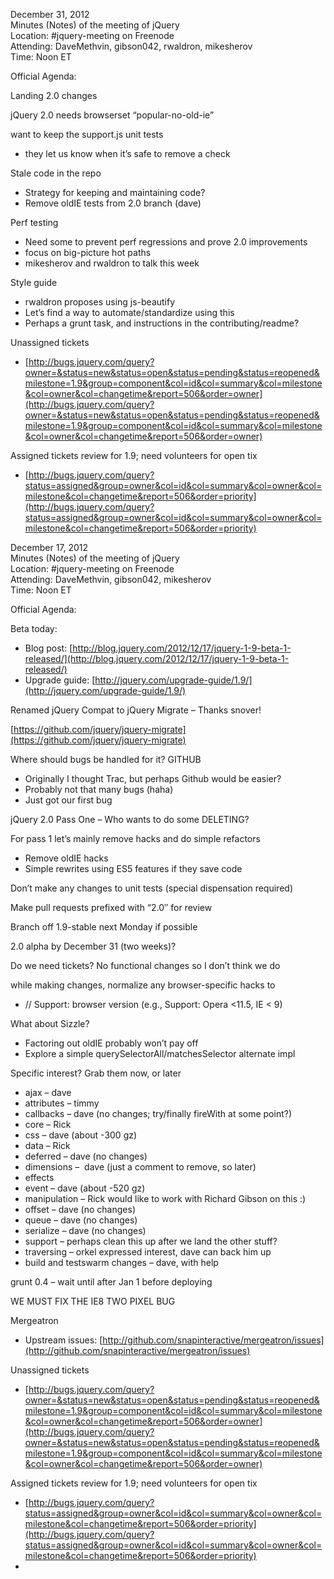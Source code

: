 December 31, 2012  
 Minutes (Notes) of the meeting of jQuery  
 Location: \#jquery-meeting on Freenode  
 Attending: DaveMethvin, gibson042, rwaldron, mikesherov  
 Time: Noon ET

Official Agenda:  

Landing 2.0 changes

jQuery 2.0 needs browserset “popular-no-old-ie”

want to keep the support.js unit tests

-   they let us know when it’s safe to remove a check

Stale code in the repo

-   Strategy for keeping and maintaining code?
-   Remove oldIE tests from 2.0 branch (dave)

Perf testing

-   Need some to prevent perf regressions and prove 2.0 improvements
-   focus on big-picture hot paths
-   mikesherov and rwaldron to talk this week

Style guide

-   rwaldron proposes using js-beautify
-   Let’s find a way to automate/standardize using this
-   Perhaps a grunt task, and instructions in the contributing/readme?

Unassigned tickets

-   [http://bugs.jquery.com/query?owner=&status=new&status=open&status=pending&status=reopened&milestone=1.9&group=component&col=id&col=summary&col=milestone&col=owner&col=changetime&report=506&order=owner](http://bugs.jquery.com/query?owner=&status=new&status=open&status=pending&status=reopened&milestone=1.9&group=component&col=id&col=summary&col=milestone&col=owner&col=changetime&report=506&order=owner)

Assigned tickets review for 1.9; need volunteers for open tix

-   [http://bugs.jquery.com/query?status=assigned&group=owner&col=id&col=summary&col=owner&col=milestone&col=changetime&report=506&order=priority](http://bugs.jquery.com/query?status=assigned&group=owner&col=id&col=summary&col=owner&col=milestone&col=changetime&report=506&order=priority)

  
 December 17, 2012  
 Minutes (Notes) of the meeting of jQuery  
 Location: \#jquery-meeting on Freenode  
 Attending: DaveMethvin, gibson042, mikesherov  
 Time: Noon ET

Official Agenda:  

Beta today:

-   Blog post:
    [http://blog.jquery.com/2012/12/17/jquery-1-9-beta-1-released/](http://blog.jquery.com/2012/12/17/jquery-1-9-beta-1-released/)
-   Upgrade guide:
    [http://jquery.com/upgrade-guide/1.9/](http://jquery.com/upgrade-guide/1.9/)

Renamed jQuery Compat to jQuery Migrate – Thanks snover!

[https://github.com/jquery/jquery-migrate](https://github.com/jquery/jquery-migrate)

Where should bugs be handled for it? GITHUB

-   Originally I thought Trac, but perhaps Github would be easier?
-   Probably not that many bugs (haha)
-   Just got our first bug

jQuery 2.0 Pass One – Who wants to do some DELETING?

For pass 1 let’s mainly remove hacks and do simple refactors

-   Remove oldIE hacks
-   Simple rewrites using ES5 features if they save code

Don’t make any changes to unit tests (special dispensation required)

Make pull requests prefixed with “2.0″ for review

Branch off 1.9-stable next Monday if possible

2.0 alpha by December 31 (two weeks)?

Do we need tickets? No functional changes so I don’t think we do

while making changes, normalize any browser-specific hacks to

-   // Support: browser version (e.g., Support: Opera \<11.5, IE \< 9)

What about Sizzle?

-   Factoring out oldIE probably won’t pay off
-   Explore a simple querySelectorAll/matchesSelector alternate impl

Specific interest? Grab them now, or later

-   ajax – dave
-   attributes – timmy
-   callbacks – dave (no changes; try/finally fireWith at some point?)
-   core – Rick
-   css – dave (about -300 gz)
-   data – Rick
-   deferred – dave (no changes)
-   dimensions –  dave (just a comment to remove, so later)
-   effects
-   event – dave (about -520 gz)
-   manipulation – Rick would like to work with Richard Gibson on this
    :)
-   offset – dave (no changes)
-   queue – dave (no changes)
-   serialize – dave (no changes)
-   support – perhaps clean this up after we land the other stuff?
-   traversing – orkel expressed interest, dave can back him up
-   build and testswarm changes – dave, with help

grunt 0.4 – wait until after Jan 1 before deploying

WE MUST FIX THE IE8 TWO PIXEL BUG

Mergeatron

-   Upstream issues:
    [http://github.com/snapinteractive/mergeatron/issues](http://github.com/snapinteractive/mergeatron/issues)

Unassigned tickets

-   [http://bugs.jquery.com/query?owner=&status=new&status=open&status=pending&status=reopened&milestone=1.9&group=component&col=id&col=summary&col=milestone&col=owner&col=changetime&report=506&order=owner](http://bugs.jquery.com/query?owner=&status=new&status=open&status=pending&status=reopened&milestone=1.9&group=component&col=id&col=summary&col=milestone&col=owner&col=changetime&report=506&order=owner)

Assigned tickets review for 1.9; need volunteers for open tix

-   [http://bugs.jquery.com/query?status=assigned&group=owner&col=id&col=summary&col=owner&col=milestone&col=changetime&report=506&order=priority](http://bugs.jquery.com/query?status=assigned&group=owner&col=id&col=summary&col=owner&col=milestone&col=changetime&report=506&order=priority)
-   
